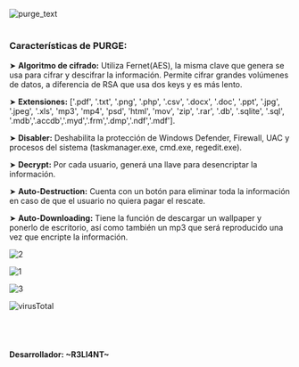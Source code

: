 ![purge_text](https://github.com/user-attachments/assets/54d95895-d824-4423-a56e-8de919599432)

<h1 align="center"></h1>

### Características de PURGE:

➤ **Algoritmo de cifrado:** Utiliza Fernet(AES), la misma clave que genera se usa para cifrar y descifrar la información. Permite cifrar grandes volúmenes de datos, a diferencia de RSA que usa dos keys y es más lento.

➤ **Extensiones:** ['.pdf', '.txt', '.png', '.php', '.csv', '.docx', '.doc', '.ppt', '.jpg', '.jpeg', '.xls', 'mp3', 'mp4', 'psd', 'html', 'mov', 'zip', '.rar', '.db', '.sqlite', '.sql', '.mdb','.accdb','.myd','.frm','.dmp','.ndf','.mdf'].

➤ **Disabler:** Deshabilita la protección de Windows Defender, Firewall, UAC y procesos del sistema (taskmanager.exe, cmd.exe, regedit.exe).

➤ **Decrypt:** Por cada usuario, generá una llave para desencriptar la información.

➤ **Auto-Destruction:** Cuenta con un botón para eliminar toda la información en caso de que el usuario no quiera pagar el rescate.

➤ **Auto-Downloading:** Tiene la función de descargar un wallpaper y ponerlo de escritorio, así como también un mp3 que será reproducido una vez que encripte la información.


![2](https://github.com/user-attachments/assets/e41ba8e3-2887-4623-9faa-a1a2e27121f5)

![1](https://github.com/user-attachments/assets/108348a9-03d5-4dce-80ce-cf0db02f280f)

![3](https://github.com/user-attachments/assets/a7e7a939-aaba-4194-993c-bae5aea3467f)

![virusTotal](https://github.com/user-attachments/assets/e846795d-8c35-4bfc-aefa-a360506380c0)

</br>

<h1 align="center"></h1>

#### Desarrollador: ~R3LI4NT~
